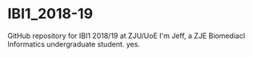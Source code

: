 # IBI1_2018-19
GitHub repository for IBI1 2018/19 at ZJU/UoE
I'm Jeff, a ZJE Biomediacl Informatics undergraduate student.
yes.
